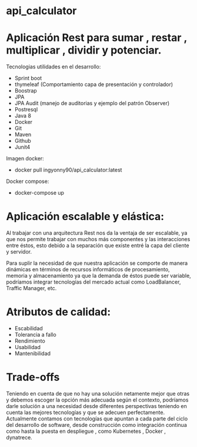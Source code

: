 # api_calculator

# Aplicación Rest para sumar , restar , multiplicar , dividir y potenciar. 

Tecnologias utilidades en el desarrollo:
- Sprint boot 
- thymeleaf (Comportamiento capa de presentación y controlador)
- Boostrap
- JPA 
- JPA Audit (manejo de auditorias y ejemplo del patrón Observer)
- Postresql
- Java 8 
- Docker
- Git
- Maven
- Github
- Junit4

Imagen docker:
- docker pull ingyonny90/api_calculator:latest

Docker compose:
- docker-compose up



# Aplicación escalable y elástica:

Al trabajar con una arquitectura Rest nos da la ventaja de ser escalable, ya que nos 
permite trabajar con muchos más componentes y las interacciones entre éstos, esto debido 
a la separación que existe entré la capa del cliente y servidor.

Para suplir la necesidad de que nuestra aplicación se comporte de manera dinámicas en 
términos de recursos informáticos de procesamiento, memoria y almacenamiento ya que la demanda de éstos 
puede ser variable, podríamos integrar tecnologías del mercado actual como LoadBalancer, Traffic Manager, etc.


# Atributos de calidad:

- Escabilidad
- Tolerancia a fallo
- Rendimiento
- Usabilidad
- Mantenibilidad

# Trade-offs

Teniendo en cuenta de que no hay una solución netamente mejor
que otras y debemos escoger la opción más adecuada según el contexto, 
podríamos darle solución a una necesidad desde diferentes perspectivas teniendo en cuenta 
las mejores tecnologías y que se adecuen perfectamente.
Actualmente contamos con tecnologías que apuntan a cada parte del ciclo del desarrollo de software,
desde construcción como integración continua como hasta la puesta en despliegue , como Kubernetes , Docker , dynatrece.

